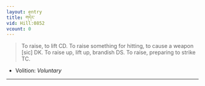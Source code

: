 ```yaml
---
layout: entry
title: གདེང་
vid: Hill:0852
vcount: 0
---
```

> To raise, to lift CD\. To raise something for hitting, to cause a weapon [sic] DK\. To raise up, lift up, brandish DS\. To raise, preparing to strike TC\.

* Volition: _Voluntary_

---

